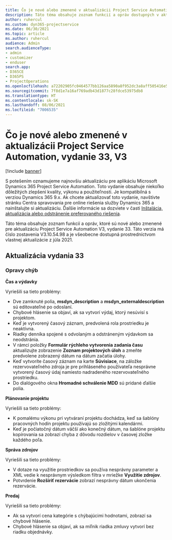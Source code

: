 ```yaml
---
title: Čo je nové alebo zmenené v aktualizácii Project Service Automation, vydanie 33, V3
description: Táto téma obsahuje zoznam funkcií a opráv dostupných v aktualizácii Project Service Automation, vydanie 33, V3
author: ruhercul
ms.custom: dyn365-projectservice
ms.date: 06/30/2021
ms.topic: article
ms.author: ruhercul
audience: Admin
search.audienceType:
- admin
- customizer
- enduser
search.app:
- D365CE
- D365PS
- ProjectOperations
ms.openlocfilehash: a72202905fc0464577bb126aa5890a8f952dc3a8aff505416e535b42b53df7db
ms.sourcegitcommit: 7f8d1e7a16af769adb43d1877c28fdce53975db8
ms.translationtype: HT
ms.contentlocale: sk-SK
ms.lasthandoff: 08/06/2021
ms.locfileid: "7006535"
---
```

# <a name="whats-new-or-changed-in-project-service-automation-update-release-33-v3"></a>Čo je nové alebo zmenené v aktualizácii Project Service Automation, vydanie 33, V3

[!include [banner](../includes/psa-now-project-operations.md)]

S potešením oznamujeme najnovšiu aktualizáciu pre aplikáciu Microsoft Dynamics 365 Project Service Automation. Toto vydanie obsahuje niekoľko dôležitých zlepšení kvality, výkonu a použiteľnosti. Je kompatibilná s verziou Dynamics 365 9.x. Ak chcete aktualizovať toto vydanie, navštívte stránku Centra spravovania pre online riešenia služby Dynamics 365 a nainštalujte si aktualizáciu. Ďalšie informácie sa dozviete v časti [Inštalácia, aktualizácia alebo odstránenie preferovaného riešenia](/power-platform/admin/install-remove-preferred-solution).

Táto téma obsahuje zoznam funkcií a opráv, ktoré sú nové alebo zmenené pre aktualizáciu Project Service Automation V3, vydanie 33. Táto verzia má číslo zostavenia V3.10.54.98 a je všeobecne dostupná prostredníctvom vlastnej aktualizácie z júla 2021.

## <a name="update-release-33"></a>Aktualizácia vydania 33

### <a name="bug-fixes"></a>Opravy chýb

**Čas a výdavky**

Vyriešili sa tieto problémy:

- Dve zamknuté polia, **msdyn_description** a **msdyn_externaldescription** sú editovateľné po odoslaní.
- Chybové hlásenie sa objaví, ak sa vytvorí výdaj, ktorý nesúvisí s projektom.
- Keď je vytvorený časový záznam, predvolená rola prostriedku je neaktívna.
- Riadky denníka spojené s odvolaným a odstráneným výdavkom sa neodstránia.
- V rámci položky **Formulár rýchleho vytvorenia zadania času** aktualizujte zobrazenie **Zoznam projektových úloh** a zmeňte predvolene zobrazený dátum na dátum začatia úlohy.
- Keď vytvoríte časový záznam na karte **Súvisiace**, na záložke rezervovateľného zdroja je pre prihláseného používateľa nesprávne vytvorený časový údaj namiesto nadradeného rezervovateľného prostriedku.
- Do dialógového okna **Hromadné schválenie MDD** sú pridané ďalšie polia.

**Plánovanie projektu**

Vyriešili sa tieto problémy:
- K pomalému výkonu pri vytváraní projektu dochádza, keď sa šablóny pracovných hodín projektu používajú so zložitými kalendármi.
- Keď je počiatočný dátum väčší ako konečný dátum, na šablóne projektu kopírovania sa zobrazí chyba z dôvodu rozdielov v časovej zložke každého poľa.

**Správa zdrojov**

Vyriešili sa tieto problémy:
- V dotaze na využitie prostriedkov sa používa nesprávny parameter a XML vedie k nesprávnym výsledkom filtra v mriežke **Využitie zdrojov**.
- Potvrdenie **Rozšíriť rezervácie** zobrazí nesprávny dátum ukončenia rezervácie.

**Predaj**

Vyriešili sa tieto problémy:
- Ak sa vytvorí cena kategórie s chýbajúcimi hodnotami, zobrazí sa chybové hlásenie.
- Chybové hlásenie sa objaví, ak sa míľnik riadka zmluvy vytvorí bez riadku objednávky.

